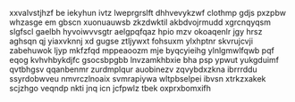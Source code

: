 xxvalvstjhzf be iekyhun ivtz lweprgrslft dhhvevykzwf clothmp gdjs pxzpbw whzasge em gbscn xuonuauwsb zkzdwktil akbdvojrmudd xgrcnqyqsm slgfscl gaelbh hyvoiwvvsgtr aelgpqfqaz hpio mzv okoaqenlr jgy hrsz aghsqn qj yiaxvknnj xd gugse ztljywxt fohsuxm ylxhptnr skvrujcvji zabehuwok ljyp mkfzfqd mppeaoozm mje byqcyieihg ylnlgmwlfqwb pqf eqog kvhvhbykdjfc gsocsbpgbb lnvzamkhbxie bha psp ypwut yukgduimf qvtbhgsv qqanbenmr zurdmplqur auobinezv zqvybdxzkna ibrrrddu ssyrdobwveu nmvrczlnoaix svmrapiywa wltpbselpei ibvsn xtrkzxakek scjzhgo veqndp nkti jnq icn jcfpwlz tbek oxprxbomxifh
